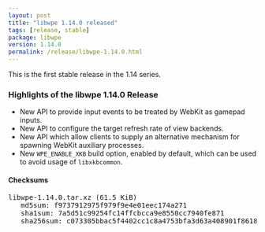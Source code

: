 ```yaml
---
layout: post
title: "libwpe 1.14.0 released"
tags: [release, stable]
package: libwpe
version: 1.14.0
permalink: /release/libwpe-1.14.0.html
---
```


<!-- Shiver me timbers! It's a new re-re-releeease! -->

This is the first stable release in the 1.14 series.

### Highlights of the libwpe 1.14.0 Release

- New API to provide input events to be treated by WebKit as gamepad inputs.
- New API to configure the target refresh rate of view backends.
- New API which allow clients to supply an alternative mechanism for
  spawning WebKit auxiliary processes.
- New `WPE_ENABLE_XKB` build option, enabled by default, which can be used
  to avoid usage of `libxkbcommon`.

#### Checksums

<pre>
libwpe-1.14.0.tar.xz (61.5 KiB)
   md5sum: f9737912975f979f9e4e01eec174a271
   sha1sum: 7a5d51c99254fc14ffcbcca9e8550cc7940fe871
   sha256sum: c073305bbac5f4402cc1c8a4753bfa3d63a408901f86182051eaa5a75dd89c00
</pre>
